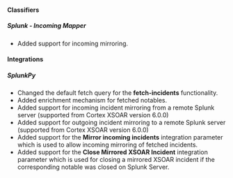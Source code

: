
#### Classifiers
##### Splunk - Incoming Mapper
- Added support for incoming mirroring.

#### Integrations
##### SplunkPy
- Changed the default fetch query for the **fetch-incidents** functionality.
- Added enrichment mechanism for fetched notables.
- Added support for incoming incident mirroring from a remote Splunk server (supported from Cortex XSOAR version 6.0.0)
- Added support for outgoing incident mirroring to a remote Splunk server (supported from Cortex XSOAR version 6.0.0)
- Added support for the **Mirror incoming incidents** integration parameter which is used to allow incoming mirroring of fetched incidents.
- Added support for the **Close Mirrored XSOAR Incident** integration parameter which is used for closing a mirrored XSOAR incident if the corresponding notable was closed on Splunk Server.
